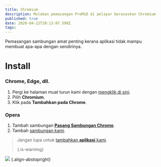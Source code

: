 ```yaml
---
title: Chromium
description: Mulakan pemasangan PreMiD di pelayar berasaskan Chromium
published: true
date: 2020-04-22T20:13:07.598Z
tags:
---
```


Pemasangan sambungan amat penting kerana aplikasi tidak mampu membuat apa-apa dengan sendirinya.

# Install
### Chrome, Edge, dll.
1. Pergi ke halaman muat turun kami dengan [mengklik di sini](https://premid.app/downloads).
2. Pilih **Chromium**.
3. Klik pada **Tambahkan pada Chrome**.

### Opera
1. Tambah sambungan **[Pasang Sambungan Chrome](https://addons.opera.com/en/extensions/details/install-chrome-extensions/)**.
2. Tambah [sambungan kami](https://premid.app/downloads).

> Jangan lupa untuk [tambahkan **aplikasi** kami](/install). 
> 
> {.is-warning}

![](https://img.icons8.com/color/2x/chrome.png) {.align-abstopright}